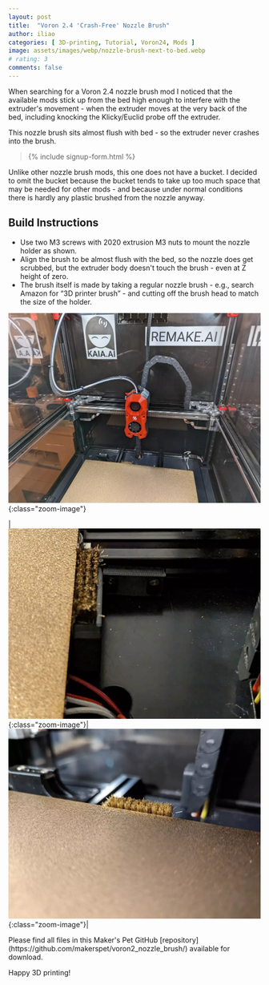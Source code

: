 ```yaml
---
layout: post
title:  "Voron 2.4 'Crash-Free' Nozzle Brush"
author: iliao
categories: [ 3D-printing, Tutorial, Voron24, Mods ]
image: assets/images/webp/nozzle-brush-next-to-bed.webp
# rating: 3
comments: false
---
```

When searching for a Voron 2.4 nozzle brush mod I noticed that the available mods stick up from the bed high enough to interfere with the extruder's movement - when the extruder moves at the very back of the bed, including knocking the Klicky/Euclid probe off the extruder.

This nozzle brush sits almost flush with bed - so the extruder never crashes into the brush.

<blockquote>{% include signup-form.html %}</blockquote>

Unlike other nozzle brush mods, this one does not have a bucket. I decided to omit the bucket because the bucket tends to take up too much space that may be needed for other mods - and because under normal conditions there is hardly any plastic brushed from the nozzle anyway.

## Build Instructions

- Use two M3 screws with 2020 extrusion M3 nuts to mount the nozzle holder as shown.
- Align the brush to be almost flush with the bed, so the nozzle does get scrubbed, but the extruder body doesn't touch the brush - even at Z height of zero.
- The brush itself is made by taking a regular nozzle brush - e.g., search Amazon for “3D printer brush” - and cutting off the brush head to match the size of the holder.

![A Voron 2.4 with the "crash-free" nozzle brush mod](/assets/images/webp/pxl_20230825_075432974.webp 'A Voron 2.4 with the "crash-free" nozzle brush mod'){:class="zoom-image"}

|![Nozzle brush - view from the back](/assets/images/webp/nozzle-brush-mount.webp 'Nozzle brush - view from the back'){:class="zoom-image"}|![Nozzle brush - placement relative to the Euclid probe](/assets/images/webp/pxl_20230430_110139062.webp 'Nozzle brush - placement relative to the Euclid probe'){:class="zoom-image"}|

<p></p>
Please find all files in this Maker's Pet GitHub [repository](https://github.com/makerspet/voron2_nozzle_brush/) available for download.

Happy 3D printing!